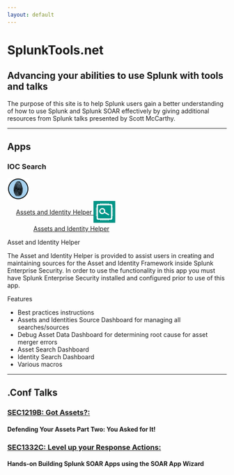 ```yaml
---
layout: default
---
```


# SplunkTools.net
## Advancing your abilities to use Splunk with tools and talks

The purpose of this site is to help Splunk users gain a better understanding of how to use Splunk and Splunk SOAR effectively by giving additional resources from Splunk talks presented by Scott McCarthy.

* * *

## Apps

### IOC Search

<div style="display: inline-block;vertical-align: middle;"><img src="/assets/images/thumbprint.png" style="width:50px;"></div>
<div style="display: inline-block;vertical-align: middle;"><a href="https://splunkbase.splunk.com/app/7436" target="blank" style="padding:20px;>IOC Search</a></div>

This app is designed to assist SOC/CSIRT Analysts and Threat Hunting Analysts locate IOCs (Indicators of Compromise) throughout their Splunk infrastructure quickly and efficiently. The techniques used in this app can search multiple TB of data in seconds to know immediately if you have an indicator in your environment.

### Assets and Identity Helper

<div style="display: inline-block;vertical-align: middle;"><img src="/assets/images/assets_icon.png" style="width:50px;"></div>
<div style="display: inline-block;vertical-align: middle;"><a href="https://splunkbase.splunk.com/app/6406" target="blank" style="padding:20px;">Assets and Identity Helper</a></div>


Asset and Identity Helper

The Asset and Identity Helper is provided to assist users in creating and maintaining sources for the Asset and Identity Framework inside Splunk Enterprise Security. In order to use the functionality in this app you must have Splunk Enterprise Security installed and configured prior to use of this app.

Features

- Best practices instructions
- Assets and Identities Source Dashboard for managing all searches/sources
- Debug Asset Data Dashboard for determining root cause for asset merger errors
- Asset Search Dashboard
- Identity Search Dashboard
- Various macros

* * *

## .Conf Talks

### [**SEC1219B:** Got Assets?:](SEC1219B)
#### Defending Your Assets Part Two: You Asked for It!

### [**SEC1332C:** Level up your Response Actions: ](SEC1332C)
#### Hands-on Building Splunk SOAR Apps using the SOAR App Wizard ##
